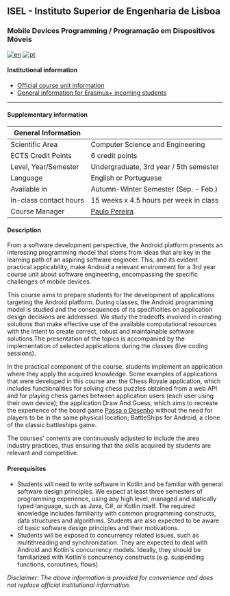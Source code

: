 ## ISEL - Instituto Superior de Engenharia de Lisboa
### Mobile Devices Programming / Programação em Dispositivos Móveis

[![en](https://img.shields.io/badge/lang-en-red.svg)](https://github.com/isel-leic-pdm)
[![pt](https://img.shields.io/badge/lang-pt-green.svg)](https://github.com/isel-leic-pdm/.github/blob/main/profile/README-PT.md)

#### Institutional information
* [Official course unit information](https://www.isel.pt/en/leic/mobile-devices-programming)
* [General information for Erasmus+ incoming students](https://www.isel.pt/en/ensino/programas-de-mobilidade/erasmus-alunos-incoming/informacoes-gerais)

---

#### Supplementary information

| General Information    |                                               |
|------------------------|-----------------------------------------------|
| Scientific Area        | Computer Science and Engineering              |
| ECTS Credit Points     | 6 credit points                               |
| Level, Year/Semester   | Undergraduate, 3rd year / 5th semester        |
| Language               | English or Portuguese                         |
| Available in           | Autumn-Winter Semester (Sep. - Feb.)          |
| In-class contact hours | 15 weeks x 4.5 hours per week in class        |
| Course Manager         | [Paulo Pereira](mailto:paulo.pereira@isel.pt) |

#### Description
From a software development perspective, the Android platform presents an interesting programming model that stems from ideas that are key in the learning path of an aspiring software engineer. This, and its evident practical applicability, make Android a relevant environment for a 3rd year course unit about software engineering, encompassing the specific challenges of mobile devices.

This course aims to prepare students for the development of applications targeting the Android platform. During classes, the Android programming model is studied and the consequences of its specificities on application design decisions are addressed. We study the tradeoffs involved in creating solutions that make effective use of the available computational resources with the intent to create correct, robust and maintainable software solutions.The presentation of the topics is accompanied by the implementation of selected applications during the classes (live coding sessions). 

In the practical component of the course, students implement an application where they apply the acquired knowledge. Some examples of applications that were developed in this course are: the Chess Royale application, which includes functionalities for solving chess puzzles obtained from a web API and for playing chess games between application users (each user using their own device); the application Draw And Guess, which aims to recreate the experience of the board game [Passa o Desenho](https://mebo.pt/jogos/passa-o-desenho/) without the need for players to be in the same physical location; BattleShips for Android, a clone of the classic battleships game.

The courses' contents are continuously adjusted to include the area industry practices, thus ensuring that the skills acquired by students are relevant and competitive.

#### Prerequisites
* Students will need to write software in Kotlin and be familiar with general software design principles. We expect at least three semesters of programming experience, using any high level, managed and statically typed language, such as Java, C#, or Kotlin itself. The required knowledge includes familiarity with common programming constructs, data structures and algorithms. Students are also expected to be aware of basic software design principles and their motivations. 
* Students will be exposed to concurrency related issues, such as multithreading and synchronization. They are expected to deal with Android and Kotlin's concurrency models. Ideally, they should be familiarized with Kotlin's concurrency constructs (e.g. suspending functions, coroutines, flows)

*Disclaimer: The above information is provided for convenience and does not replace official institutional information.*
